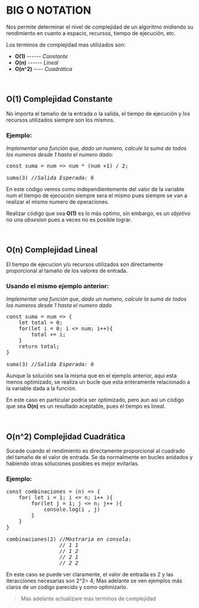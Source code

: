 # BIG O NOTATION

Nos permite determinar el nivel de complejidad de un algoritmo midiendo su rendimiento en cuanto a espacio, recursos, tiempo de ejecución, etc.

Los terminos de complejidad mas utilizados son:

* **O(1)** ------ *Constante*
* **O(n)** ------  *Lineal*
* **O(n^2)** ----  *Cuadrática*

<br>


## **O(1)** Complejidad Constante

No importa el tamaño de la entrada o la salida, el tiempo de ejecución y los recursos utilizados siempre son los mismos.

### **Ejemplo:**
*Implementar una función que, dado un numero, calcule la suma de todos los numeros desde 1 hasta el numero dado:*

<pre>
const suma = num => num * (num +1) / 2;

suma(3) <i>//Salida Esperada: 6 </i>
</pre>

En este código vemos como independientemente del valor de la variable num el tiempo de ejecución siempre sera el mismo pues siempre se van a realizar el mismo numero de operaciones.

Realizar código que sea **O(1)** es lo más optimo, sin embargo, es un *objetivo* no una *obsesion* pues a veces no es posible lograr.

<br>

## **O(n)** Complejidad Lineal

El tiempo de ejecucion y/o recursos utilizados son directamente proporcional al tamaño de los valores de entrada.

### **Usando el mismo ejemplo anterior:**
*Implementar una función que, dado un numero, calcule la suma de todos los numeros desde 1 hasta el numero dado*

<pre>
const suma = num => {
    let total = 0;
    for(let i = 0; i <= num; i++){
        total += i;
    }
    return total;
}

suma(3) <i>//Salida Esperada: 6</i>
</pre>

Aunque la solución sea la misma que en el ejemplo anterior, aqui esta menos optimizado, se realiza un bucle que esta enteramente relacionado a la variable dada a la función.

En este caso en particular podria ser optimizado, pero aun asi un código que sea **O(n)** es un resultado aceptable, pues el tiempo es lineal.

<br>

## **O(n^2)** Complejidad Cuadrática

Sucede cuando el rendimiento es directamente proporcional al cuadrado del tamaño de el valor de entrada. Se da normalmente en bucles anidados y habiendo otras soluciones posibles es mejor evitarlas.

### **Ejemplo:**

<pre>
const combinaciones = (n) => {
    for( let i = 1; i <= n; i++ ){
        for(let j = 1; j <= n; j++ ){
            console.log(i , j)
        }
    }
}

combinaciones(2) <i>//Mostraria en consola:
                 // 1 1
                 // 1 2
                 // 2 1
                 // 2 2 </i>
</pre>

En este caso se puede ver claramente, el valor de entrada es 2 y las iteracciones necesarias son 2^2= 4; Mas adelante se ven ejemplos más claros de un codigo parecido y como optimizarlo.

> Mas adelante actualizare más terminos de complejidad